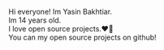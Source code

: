 Hi everyone! Im Yasin Bakhtiar. <br/>
Im 14 years old. <br/>
I love open source projects.❤️🎈 <br/>
You can my open source projects on github!

